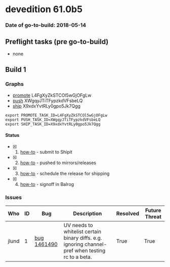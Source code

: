# devedition 61.0b5

### Date of go-to-build: 2018-05-14

## Preflight tasks (pre go-to-build)
- none

## Build 1  

### Graphs
* [promote](https://tools.taskcluster.net/push-inspector/#/L4FgXyZkSTCOl5wGjOFgLw) L4FgXyZkSTCOl5wGjOFgLw
* [push](https://tools.taskcluster.net/push-inspector/#/XWgqyJTiTFypzkdVFsbeLQ) XWgqyJTiTFypzkdVFsbeLQ
* [ship](https://tools.taskcluster.net/push-inspector/#/X9xdxYvtRLy0gpo5Jk7Qgg) X9xdxYvtRLy0gpo5Jk7Qgg
```
export PROMOTE_TASK_ID=L4FgXyZkSTCOl5wGjOFgLw
export PUSH_TASK_ID=XWgqyJTiTFypzkdVFsbeLQ
export SHIP_TASK_ID=X9xdxYvtRLy0gpo5Jk7Qgg
```


#### Status
- [x] 1.  [how-to](https://wiki.mozilla.org/Release:Release_Automation_on_Mercurial:Starting_a_Release#Submit_to_Ship_It)  - submit to Shipit
- [x] 2.  [how-to](https://github.com/mozilla-releng/releasewarrior-2.0/blob/master/docs/release-promotion/desktop/howto.md#push-artifacts-to-releases-directory)  - pushed to mirrors/releases
- [x] 3.  [how-to](https://github.com/mozilla-releng/releasewarrior-2.0/blob/master/docs/release-promotion/desktop/howto.md#ship-the-release)  - schedule the release for shipping
- [x] 4.  [how-to](https://github.com/mozilla-releng/releasewarrior-2.0/blob/master/docs/release-promotion/desktop/howto.md#obtain-sign-offs-for-changes)  - signoff in Balrog

### Issues
| Who                 | ID               | Bug                                                                 | Description                | Resolved                | Future Threat                |
| ------------------- | ---------------- | ------------------------------------------------------------------- | -------------------------- | ----------------------- | ---------------------------- |
| jlund  | 1 | [bug 1461490](https://bugzil.la/1461490)        | UV needs to whitelist certain binary diffs. e.g. ignoring channel-pref when testing rc to a beta. | True | True |

